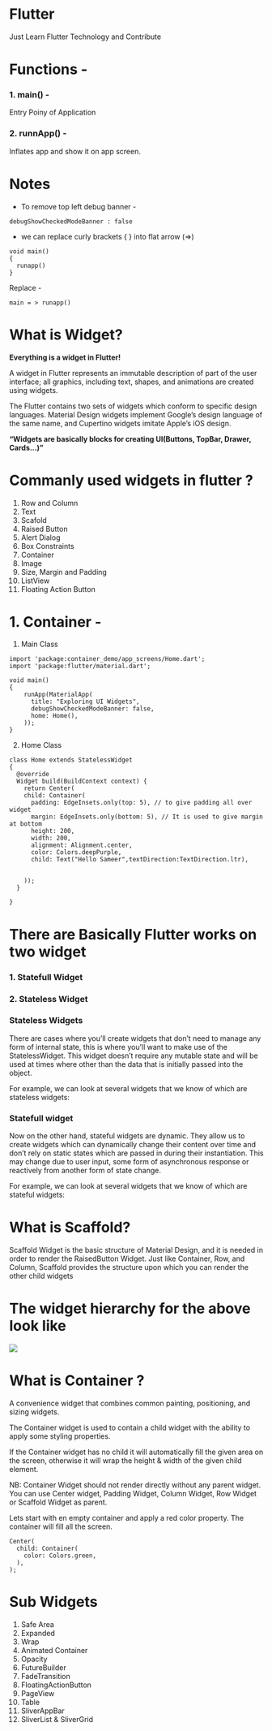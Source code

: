 # Flutter
Just Learn Flutter Technology and Contribute

# Functions -

### 1. main() -
Entry Poiny of Application

### 2. runnApp() -
Inflates app and show it on app screen.

# Notes
* To remove top left debug banner -
```
debugShowCheckedModeBanner : false
```
* we can replace curly brackets { } into flat arrow (=>)
```
void main()
{
  runapp()
}
```
Replace -
```
main = > runapp()
```
# What is Widget?
<b> Everything is a widget in Flutter!</b> <br>

A widget in Flutter represents an immutable description of part of the user interface; all graphics, including text, shapes, and animations are created using widgets.<br>

The Flutter contains two sets of widgets which conform to specific design languages. Material Design widgets implement Google’s design language of the same name, and Cupertino widgets imitate Apple’s iOS design. <br>

<b> “Widgets are basically blocks for creating UI(Buttons, TopBar, Drawer, Cards…)” </b>

# Commanly used widgets in flutter ?

1. Row and Column
2. Text
3. Scafold
4. Raised Button
5. Alert Dialog
6. Box Constraints
7. Container
8. Image
9. Size, Margin and Padding
10. ListView
11. Floating Action Button


# 1. Container -
1. Main Class
```
import 'package:container_demo/app_screens/Home.dart';
import 'package:flutter/material.dart';

void main()
{
    runApp(MaterialApp(
      title: "Exploring UI Widgets",
      debugShowCheckedModeBanner: false,
      home: Home(),
    ));
}
```

2. Home Class
```
class Home extends StatelessWidget
{
  @override
  Widget build(BuildContext context) {
    return Center(
    child: Container(
      padding: EdgeInsets.only(top: 5), // to give padding all over widget
      margin: EdgeInsets.only(bottom: 5), // It is used to give margin at bottom
      height: 200,
      width: 200,
      alignment: Alignment.center,
      color: Colors.deepPurple,
      child: Text("Hello Sameer",textDirection:TextDirection.ltr),


    ));
  }

}
```

# There are Basically Flutter works on two widget <br>
### 1. Statefull Widget <br>
### 2. Stateless Widget <br>


### Stateless Widgets

There are cases where you’ll create widgets that don’t need to manage any form of internal state, this is where you’ll want to make use of the StatelessWidget. This widget doesn’t require any mutable state and will be used at times where other than the data that is initially passed into the object.

For example, we can look at several widgets that we know of which are stateless widgets:



### Statefull widget

Now on the other hand, stateful widgets are dynamic. They allow us to create widgets which can dynamically change their content over time and don’t rely on static states which are passed in during their instantiation. This may change due to user input, some form of asynchronous response or reactively from another form of state change.

For example, we can look at several widgets that we know of which are stateful widgets:

# What is Scaffold?

Scaffold Widget is the basic structure of Material Design, and it is needed in order to render the RaisedButton Widget. 
Just like Container, Row, and Column, Scaffold provides the structure upon which you can render the other child widgets

# The widget hierarchy for the above look like

 ![](https://cdn-images-1.medium.com/max/800/1*DClNkXhM7QTdNdWVKuNZOw.png)

# What is Container ?

A convenience widget that combines common painting, positioning, and sizing widgets.

The Container widget is used to contain a child widget with the ability to apply some styling properties.

If the Container widget has no child it will automatically fill the given area on the screen, otherwise it will wrap the height & width of the given child element.

NB: Container Widget should not render directly without any parent widget. You can use Center widget, Padding Widget, Column Widget, Row Widget or Scaffold Widget as parent.

Lets start with en empty container and apply a red color property. The container will fill all the screen.

```
Center(
  child: Container(
    color: Colors.green,
  ),
);

```
 
 
 # Sub Widgets
   1. Safe Area
   2. Expanded
   3. Wrap
   4. Animated Container
   5. Opacity
   6. FutureBuilder
   7. FadeTransition
   8. FloatingActionButton
   9. PageView
   10. Table
   11. SliverAppBar
   12. SliverList & SliverGrid
